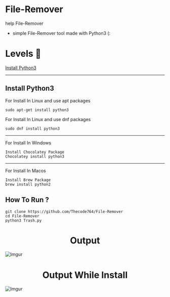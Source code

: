 # File-Remover
help File-Remover
- simple File-Remover tool made with Python3 (:
# Levels 👑
[Install Python3](#Install-Python3)


---
## Install Python3
For Install In Linux and use apt packages
```
sudo apt-get install python3
```
For Install In Linux and use dnf packages
```
sudo dnf install python3
```
---
For Install In Windows
```
Install Chocolatey Package
Chocolatey install python3
```
---
For Install In Macos
```
Install Brew Package
brew install python2
```

## How To Run ?
```
git clone https://github.com/Thecode764/File-Remover
cd File-Remover
python3 Trash.py
```
<h1 align="center">Output</h1>


![Imgur](https://i.postimg.cc/wgHG5yGB/Screenshot-from-2023-08-06-06-27-14.png?dl=1)




<h1 align="center">Output While Install</h1>

![Imgur](https://i.postimg.cc/jT1p0Skx/Screenshot-from-2023-08-06-00-33-12.png?dl=1)
